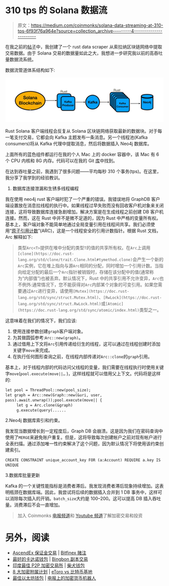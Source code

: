# 310 tps 的 Solana 数据流

> 原文：<https://medium.com/coinmonks/solana-data-streaming-at-310-tps-6f93f76a964e?source=collection_archive---------4----------------------->

在我之前的[帖子](/coinmonks/solana-blockchain-data-scraping-2cca0dc056aa)中，我创建了一个 rust data scraper 从索拉纳区块链网络中提取交易数据。由于 Solana 交易的数据量如此之大，我想进一步研究我以前的高吞吐量数据流系统。

数据流管道体系结构如下:

![](img/28eaa06f4acecfd379322cd5d35701b8.png)

Rust Solana 客户端线程会反复从 Solana 区块链网络获取最新的数据块。对于每一笔支付交易，它都会向 Kafka 主题发布一条消息。另一个线程池(Kafka consumers)将从 Kafka 代理中提取消息，然后将数据插入 Neo4j 数据库。

上面所有的蓝色组件都运行在我的个人 Mac 上的 docker 容器中，该 Mac 有 6 个 CPU 内核和 8G 内存。代码可以在我的 Git [库](https://github.com/iwasnothing/solana_scraper)中找到。

在达到吞吐量之前，我遇到了很多问题——平均每秒 310 个事务(tps)。在这里，我分享了我学到的经验教训。

1.  数据库连接泄漏和生锈多线程编程

我在使用 neo4j rust 客户端时犯了一个严重的错误。我错误地将 GraphDB 客户端设置放在消息拉线程的执行中。如果线程过早失败而没有回收客户机对象来关闭连接，这将导致数据库连接急剧增加。解决方案是在生成线程之前创建 DB 客户机连接。然而，这在 Rust 中并不是微不足道的，因为 Rust 中严格的变量所有权。基本上，客户端对象不能简单地通过全局变量引用在线程间共享。我们必须使用“[原子引用计数](https://doc.rust-lang.org/std/sync/struct.Arc.html)”(ARC)，这是一个线程安全的引用计数指针。根据 Rust 文档，Arc 解释如下:

> 类型`Arc<T>`提供在堆中分配的类型`T`的值的共享所有权。在`Arc`上调用`[clone](https://doc.rust-lang.org/std/clone/trait.Clone.html#tymethod.clone)`会产生一个新的`Arc`实例，它在堆上指向与源`Arc`相同的分配，同时增加一个引用计数。当指向给定分配的最后一个`Arc`指针被销毁时，存储在该分配中的值(通常称为“内部值”)也被丢弃。默认情况下，Rust 中的共享引用不允许变异，`Arc`也不例外:通常情况下，您不能获得对`Arc`内部某个对象的可变引用。如果您需要通过`Arc`进行变异，请使用`[Mutex](https://doc.rust-lang.org/std/sync/struct.Mutex.html)`、`[RwLock](https://doc.rust-lang.org/std/sync/struct.RwLock.html)`或`[Atomic](https://doc.rust-lang.org/std/sync/atomic/index.html)`类型之一。

这意味着在我们的情况下，我们应该:

1.  使用连接参数创建`graph`客户端对象。
2.  为其做圆弧参考:`Arc::new(graph)`。
3.  通过借用上下文将`Arc`引用传递给衍生的线程，这可以通过在线程创建时添加关键字`move`来完成。
4.  在执行任何图形查询之前，在线程内部传递对`Arc::clone`的`graph`引用。

基本上，对于线程内部的代码访问父线程的变量，我们需要在线程执行时使用关键字`move`(`pool.execute(move||…` )，这样线程就可以借用父上下文。代码将是这样的:

```
let pool = ThreadPool::new(pool_size);
let graph = Arc::new(Graph::new(&uri, user, pass).await.unwrap());pool.execute(move|| {
     let g = Arc.clone(&graph)
     g.execute(query(......
```

2.Neo4j 数据库索引和约束。

我发现当数据增长到一定程度后，Graph DB 会崩溃。这是因为我们在密码查询中使用了`MERGE`来避免账户重复。但是，这将导致每次创建帐户之前对现有帐户进行全表扫描。通过添加唯一性约束解决了这个问题，因为默认情况下将使用该约束创建索引。

```
CREATE CONSTRAINT unique_account_key FOR (a:Account) REQUIRE a.key IS UNIQUE
```

3.数据库批量更新

Kafka 的一个关键性能指标是消费者滞后。我发现消费者滞后现象持续增加。这表明瓶颈在数据库端。因此，我尝试将后续的数据插入合并到 1 DB 事务中，这样可以消除每次插入的开销。`batch_size`大约是 100–200。这可以提高 DB 插入吞吐量。消费滞后不会一直增加。

> 加入 Coinmonks [电报频道](https://t.me/coincodecap)和 [Youtube 频道](https://www.youtube.com/c/coinmonks/videos)了解加密交易和投资

# 另外，阅读

*   [AscendEx 保证金交易](https://coincodecap.com/ascendex-margin-trading) | [Bitfinex 赌注](https://coincodecap.com/bitfinex-staking)
*   [最好的卡达诺钱包](https://coincodecap.com/best-cardano-wallets) | [Bingbon 副本交易](https://coincodecap.com/bingbon-copy-trading)
*   [印度最佳 P2P 加密交易所](https://coincodecap.com/p2p-crypto-exchanges-in-india) | [柴犬钱包](https://coincodecap.com/baby-shiba-inu-wallets)
*   [8 大加密附属计划](https://coincodecap.com/crypto-affiliate-programs) | [eToro vs 比特币基地](https://coincodecap.com/etoro-vs-coinbase)
*   [最佳以太坊钱包](https://coincodecap.com/best-ethereum-wallets) | [电报上的加密货币机器人](https://coincodecap.com/telegram-crypto-bots)